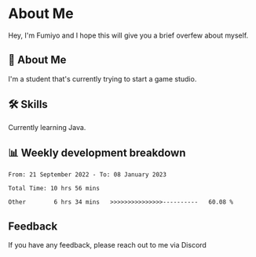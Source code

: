 
# About Me

Hey, I'm Fumiyo and I hope this will give you a brief overfew about myself.


## 🚀 About Me
I'm a student that's currently trying to start a game studio.


## 🛠 Skills

Currently learning Java.


## 📊 Weekly development breakdown
<!--START_SECTION:waka-->

```text
From: 21 September 2022 - To: 08 January 2023

Total Time: 10 hrs 56 mins

Other        6 hrs 34 mins   >>>>>>>>>>>>>>>----------   60.08 %
```

<!--END_SECTION:waka-->


## Feedback

If you have any feedback, please reach out to me via Discord
